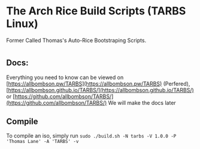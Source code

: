 # The Arch Rice Build Scripts (TARBS Linux)
Former Called Thomas's Auto-Rice Bootstraping Scripts.

#

## Docs:
Everything you need to know can be viewed on [https://allbombson.pw/TARBS](https://allbombson.pw/TARBS) (Perfered), [https://allbombson.github.io/TARBS/](https://allbombson.github.io/TARBS/) or [https://github.com/allbombson/TARBS/](https://github.com/allbombson/TARBS/) We will make the docs later

## Compile
To compile an iso, simply run
```sudo ./build.sh -N tarbs -V 1.0.0 -P 'Thomas Lane' -A 'TARBS' -v```
